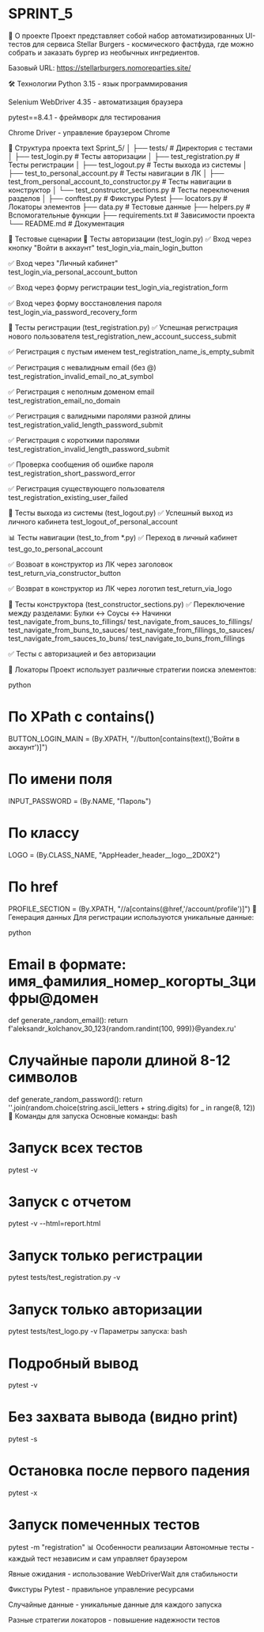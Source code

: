 ﻿# SPRINT_5
🍔 О проекте
Проект представляет собой набор автоматизированных UI-тестов для сервиса Stellar Burgers - космического фастфуда, где можно собрать и заказать бургер из необычных ингредиентов.

Базовый URL: https://stellarburgers.nomoreparties.site/

🛠 Технологии
Python 3.15  - язык программирования

Selenium WebDriver 4.35 - автоматизация браузера

pytest==8.4.1 - фреймворк для тестирования

Chrome Driver - управление браузером Chrome


📁 Структура проекта
text
Sprint_5/
│
├── tests/                          # Директория с тестами
│   ├── test_login.py      # Тесты авторизации
│   ├── test_registration.py        # Тесты регистрации
│   ├── test_logout.py              # Тесты выхода из системы
│   ├── test_to_personal_account.py  # Тесты навигации в ЛК
│   ├── test_from_personal_account_to_constructor.py       # Тесты навигации в конструктор
│   └── test_constructor_sections.py  # Тесты переключения разделов
│
├── conftest.py                     # Фикстуры Pytest
├── locators.py                     # Локаторы элементов
├── data.py                         # Тестовые данные
├── helpers.py                      # Вспомогательные функции
├── requirements.txt                # Зависимости проекта
└── README.md                       # Документация

🧪 Тестовые сценарии
🔐 Тесты авторизации (test_login.py)
✅ Вход через кнопку "Войти в аккаунт"
test_login_via_main_login_button

✅ Вход через "Личный кабинет"  
test_login_via_personal_account_button

✅ Вход через форму регистрации
test_login_via_registration_form

✅ Вход через форму восстановления пароля
test_login_via_password_recovery_form


📝 Тесты регистрации (test_registration.py)
✅ Успешная регистрация нового пользователя
test_registration_new_account_success_submit

✅ Регистрация с пустым именем
test_registration_name_is_empty_submit

✅ Регистрация с невалидным email (без @)
test_registration_invalid_email_no_at_symbol

✅ Регистрация с неполным доменом email
test_registration_email_no_domain

✅ Регистрация с валидными паролями разной длины
test_registration_valid_length_password_submit

✅ Регистрация с короткими паролями
test_registration_invalid_length_password_submit

✅ Проверка сообщения об ошибке пароля
test_registration_short_password_error

✅ Регистрация существующего пользователя
test_registration_existing_user_failed


🚪 Тесты выхода из системы (test_logout.py)
✅ Успешный выход из личного кабинета
test_logout_of_personal_account


📊 Тесты навигации (test_to_from *.py)
✅ Переход в личный кабинет
test_go_to_personal_account

✅ Возвоат в конструктор из ЛК через заголовок
test_return_via_constructor_button

✅ Возврат в конструктор из ЛК через логотип
test_return_via_logo


🍔 Тесты конструктора (test_constructor_sections.py)
✅ Переключение между разделами: Булки ↔ Соусы ↔ Начинки
 test_navigate_from_buns_to_fillings/
 test_navigate_from_sauces_to_fillings/
 test_navigate_from_buns_to_sauces/
 test_navigate_from_fillings_to_sauces/
 test_navigate_from_sauces_to_buns/
 test_navigate_to_buns_from_fillings


✅ Тесты с авторизацией и без авторизации

🎯 Локаторы
Проект использует различные стратегии поиска элементов:

python
# По XPath с contains()
BUTTON_LOGIN_MAIN = (By.XPATH, "//button[contains(text(),'Войти в аккаунт')]")

# По имени поля
INPUT_PASSWORD = (By.NAME, "Пароль")

# По классу
LOGO = (By.CLASS_NAME, "AppHeader_header__logo__2D0X2")

# По href
PROFILE_SECTION = (By.XPATH, "//a[contains(@href,'/account/profile')]")
🎲 Генерация данных
Для регистрации используются уникальные данные:

python
# Email в формате: имя_фамилия_номер_когорты_3цифры@домен
def generate_random_email():
    return f'aleksandr_kolchanov_30_123{random.randint(100, 999)}@yandex.ru'

# Случайные пароли длиной 8-12 символов
def generate_random_password():
    return ''.join(random.choice(string.ascii_letters + string.digits) for _ in range(8, 12))
🚀 Команды для запуска
Основные команды:
bash
# Запуск всех тестов
pytest -v

# Запуск с отчетом
pytest -v --html=report.html

# Запуск только регистрации
pytest tests/test_registration.py -v

# Запуск только авторизации  
pytest tests/test_logo.py -v
Параметры запуска:
bash
# Подробный вывод
pytest -v

# Без захвата вывода (видно print)
pytest -s

# Остановка после первого падения
pytest -x

# Запуск помеченных тестов
pytest -m "registration"
📊 Особенности реализации
Автономные тесты - каждый тест независим и сам управляет браузером

Явные ожидания - использование WebDriverWait для стабильности

Фикстуры Pytest - правильное управление ресурсами

Случайные данные - уникальные данные для каждого запуска

Разные стратегии локаторов - повышение надежности тестов

